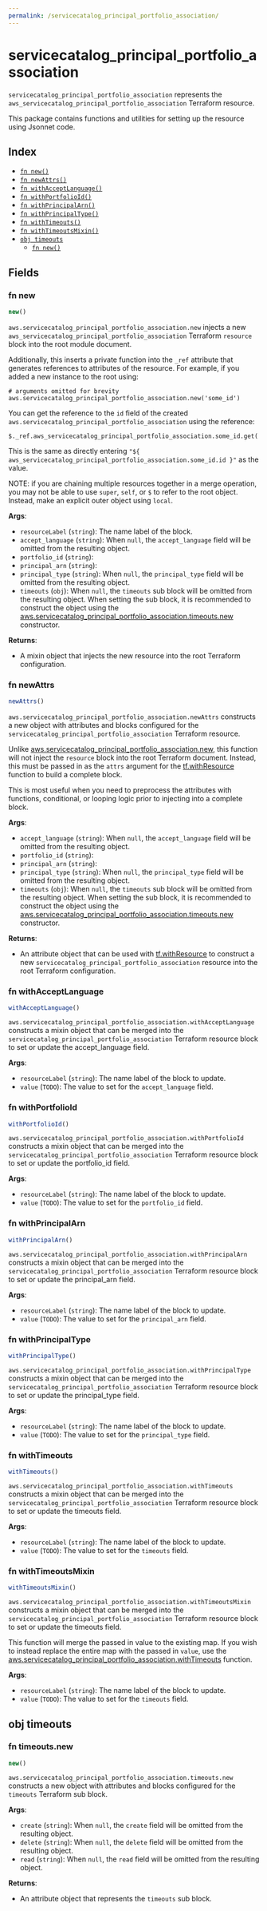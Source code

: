 ```yaml
---
permalink: /servicecatalog_principal_portfolio_association/
---
```


# servicecatalog_principal_portfolio_association

`servicecatalog_principal_portfolio_association` represents the `aws_servicecatalog_principal_portfolio_association` Terraform resource.



This package contains functions and utilities for setting up the resource using Jsonnet code.


## Index

* [`fn new()`](#fn-new)
* [`fn newAttrs()`](#fn-newattrs)
* [`fn withAcceptLanguage()`](#fn-withacceptlanguage)
* [`fn withPortfolioId()`](#fn-withportfolioid)
* [`fn withPrincipalArn()`](#fn-withprincipalarn)
* [`fn withPrincipalType()`](#fn-withprincipaltype)
* [`fn withTimeouts()`](#fn-withtimeouts)
* [`fn withTimeoutsMixin()`](#fn-withtimeoutsmixin)
* [`obj timeouts`](#obj-timeouts)
  * [`fn new()`](#fn-timeoutsnew)

## Fields

### fn new

```ts
new()
```


`aws.servicecatalog_principal_portfolio_association.new` injects a new `aws_servicecatalog_principal_portfolio_association` Terraform `resource`
block into the root module document.

Additionally, this inserts a private function into the `_ref` attribute that generates references to attributes of the
resource. For example, if you added a new instance to the root using:

    # arguments omitted for brevity
    aws.servicecatalog_principal_portfolio_association.new('some_id')

You can get the reference to the `id` field of the created `aws.servicecatalog_principal_portfolio_association` using the reference:

    $._ref.aws_servicecatalog_principal_portfolio_association.some_id.get('id')

This is the same as directly entering `"${ aws_servicecatalog_principal_portfolio_association.some_id.id }"` as the value.

NOTE: if you are chaining multiple resources together in a merge operation, you may not be able to use `super`, `self`,
or `$` to refer to the root object. Instead, make an explicit outer object using `local`.

**Args**:
  - `resourceLabel` (`string`): The name label of the block.
  - `accept_language` (`string`):  When `null`, the `accept_language` field will be omitted from the resulting object.
  - `portfolio_id` (`string`): 
  - `principal_arn` (`string`): 
  - `principal_type` (`string`):  When `null`, the `principal_type` field will be omitted from the resulting object.
  - `timeouts` (`obj`):  When `null`, the `timeouts` sub block will be omitted from the resulting object. When setting the sub block, it is recommended to construct the object using the [aws.servicecatalog_principal_portfolio_association.timeouts.new](#fn-servicecatalogprincipalportfolioassociationtimeoutsnew) constructor.

**Returns**:
- A mixin object that injects the new resource into the root Terraform configuration.


### fn newAttrs

```ts
newAttrs()
```


`aws.servicecatalog_principal_portfolio_association.newAttrs` constructs a new object with attributes and blocks configured for the `servicecatalog_principal_portfolio_association`
Terraform resource.

Unlike [aws.servicecatalog_principal_portfolio_association.new](#fn-servicecatalogprincipalportfolioassociationnew), this function will not inject the `resource`
block into the root Terraform document. Instead, this must be passed in as the `attrs` argument for the
[tf.withResource](https://github.com/tf-libsonnet/core/tree/main/docs#fn-withresource) function to build a complete block.

This is most useful when you need to preprocess the attributes with functions, conditional, or looping logic prior to
injecting into a complete block.

**Args**:
  - `accept_language` (`string`):  When `null`, the `accept_language` field will be omitted from the resulting object.
  - `portfolio_id` (`string`): 
  - `principal_arn` (`string`): 
  - `principal_type` (`string`):  When `null`, the `principal_type` field will be omitted from the resulting object.
  - `timeouts` (`obj`):  When `null`, the `timeouts` sub block will be omitted from the resulting object. When setting the sub block, it is recommended to construct the object using the [aws.servicecatalog_principal_portfolio_association.timeouts.new](#fn-servicecatalogprincipalportfolioassociationtimeoutsnew) constructor.

**Returns**:
  - An attribute object that can be used with [tf.withResource](https://github.com/tf-libsonnet/core/tree/main/docs#fn-withresource) to construct a new `servicecatalog_principal_portfolio_association` resource into the root Terraform configuration.


### fn withAcceptLanguage

```ts
withAcceptLanguage()
```

`aws.servicecatalog_principal_portfolio_association.withAcceptLanguage` constructs a mixin object that can be merged into the `servicecatalog_principal_portfolio_association`
Terraform resource block to set or update the accept_language field.



**Args**:
  - `resourceLabel` (`string`): The name label of the block to update.
  - `value` (`TODO`): The value to set for the `accept_language` field.


### fn withPortfolioId

```ts
withPortfolioId()
```

`aws.servicecatalog_principal_portfolio_association.withPortfolioId` constructs a mixin object that can be merged into the `servicecatalog_principal_portfolio_association`
Terraform resource block to set or update the portfolio_id field.



**Args**:
  - `resourceLabel` (`string`): The name label of the block to update.
  - `value` (`TODO`): The value to set for the `portfolio_id` field.


### fn withPrincipalArn

```ts
withPrincipalArn()
```

`aws.servicecatalog_principal_portfolio_association.withPrincipalArn` constructs a mixin object that can be merged into the `servicecatalog_principal_portfolio_association`
Terraform resource block to set or update the principal_arn field.



**Args**:
  - `resourceLabel` (`string`): The name label of the block to update.
  - `value` (`TODO`): The value to set for the `principal_arn` field.


### fn withPrincipalType

```ts
withPrincipalType()
```

`aws.servicecatalog_principal_portfolio_association.withPrincipalType` constructs a mixin object that can be merged into the `servicecatalog_principal_portfolio_association`
Terraform resource block to set or update the principal_type field.



**Args**:
  - `resourceLabel` (`string`): The name label of the block to update.
  - `value` (`TODO`): The value to set for the `principal_type` field.


### fn withTimeouts

```ts
withTimeouts()
```

`aws.servicecatalog_principal_portfolio_association.withTimeouts` constructs a mixin object that can be merged into the `servicecatalog_principal_portfolio_association`
Terraform resource block to set or update the timeouts field.



**Args**:
  - `resourceLabel` (`string`): The name label of the block to update.
  - `value` (`TODO`): The value to set for the `timeouts` field.


### fn withTimeoutsMixin

```ts
withTimeoutsMixin()
```

`aws.servicecatalog_principal_portfolio_association.withTimeoutsMixin` constructs a mixin object that can be merged into the `servicecatalog_principal_portfolio_association`
Terraform resource block to set or update the timeouts field.

This function will merge the passed in value to the existing map. If you wish
to instead replace the entire map with the passed in `value`, use the [aws.servicecatalog_principal_portfolio_association.withTimeouts](TODO)
function.


**Args**:
  - `resourceLabel` (`string`): The name label of the block to update.
  - `value` (`TODO`): The value to set for the `timeouts` field.


## obj timeouts



### fn timeouts.new

```ts
new()
```


`aws.servicecatalog_principal_portfolio_association.timeouts.new` constructs a new object with attributes and blocks configured for the `timeouts`
Terraform sub block.



**Args**:
  - `create` (`string`):  When `null`, the `create` field will be omitted from the resulting object.
  - `delete` (`string`):  When `null`, the `delete` field will be omitted from the resulting object.
  - `read` (`string`):  When `null`, the `read` field will be omitted from the resulting object.

**Returns**:
  - An attribute object that represents the `timeouts` sub block.
